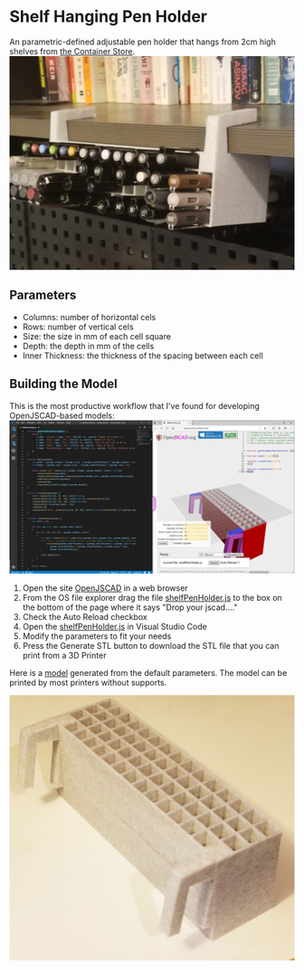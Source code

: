 # Shelf Hanging Pen Holder
An parametric-defined adjustable pen holder that hangs from 2cm high shelves from [the Container Store](https://www.containerstore.com/s/driftwood-melamine-shelves/d?productId=10018499).
![In use](inuse.jpg)
## Parameters
- Columns: number of horizontal cels
- Rows: number of vertical cels
- Size: the size in mm of each cell square
- Depth: the depth in mm of the cells 
- Inner Thickness: the thickness of the spacing between each cell

## Building the Model
This is the most productive workflow that I've found for developing OpenJSCAD-based models:
![Workflow Screenshot](screenshot.png) 
1. Open the site [OpenJSCAD](http://openjscad.azurewebsites.net) in a web browser
2. From the OS file explorer drag the file [shelfPenHolder.js](shelfPenHolder.js) to the box on the bottom of the page where it says "Drop your jscad...."
3. Check the Auto Reload checkbox
4. Open the [shelfPenHolder.js](shelfPenHolder.js) in Visual Studio Code
5. Modify the parameters to fit your needs
6. Press the Generate STL button to download the STL file that you can print from a 3D Printer

Here is a [model](shelfPenHolder.stl) generated from the default parameters.  The model can be printed by most printers without supports.

![Model Printout](printout.jpg)
